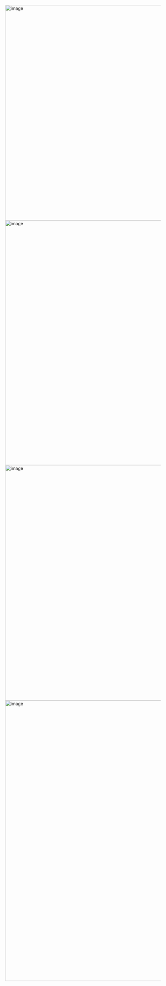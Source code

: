 <img width="1920" height="697" alt="image" src="https://github.com/user-attachments/assets/d3e16a11-0444-4afa-ae38-b31b8776b869" />
<img width="1919" height="793" alt="image" src="https://github.com/user-attachments/assets/a52531bf-7277-429c-95c3-4759599daa01" />
<img width="1919" height="762" alt="image" src="https://github.com/user-attachments/assets/23a3b86a-a18c-4cf1-8c1b-54bcbb46fccc" />
<img width="680" height="909" alt="image" src="https://github.com/user-attachments/assets/bb8ee671-e040-4aff-8a09-e523ea695f60" />

